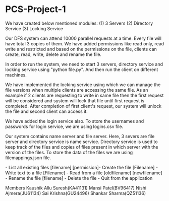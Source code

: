 # PCS-Project-1

We have created below mentioned modules:
  (1) 3 Servers
  (2) Directory Service
  (3) Locking Service
  
Our DFS system can attend 10000 parallel requests at a time. Every file will have total 3 copies of them. We have added permissions like read only, read write and restricted and based on the permissions on the file, clients can create, read, write, delete and rename the file.

In order to run the system, we need to start 3 servers, directory service and locking service using "python file.py". And then run the client on different machines.

We have implemented the locking service using which we can manage the file versions when multiple clients are accessing the same file. As an example if 2 clients are requesting to write in same file then the first request will be considered and system will lock that file until first request is completed. After completion of first client's request, our system will unlock the file and second client can access it. 

We have added the login service also. To store the usernames and passwords for login service, we are using logins.csv file. 

Our system contains name server and file server. Here, 3 severs are file server and directory service is name service. Directory service is used to keep track of the files and copies of files present in which server with the version of the files. To store the data of the files we are using filemappings.json file.



  <list> - List all existing files
  <create> [filename] [permission]- Create the file
  <write> [Filename] - Write text to a file
  <read> [Filename] - Read from a file
  <rename> [oldfilename] [newfilename] - Rename the file
  <delete> [filename] - Delete the file
  <quit> - Quit from the application
    
    
    
Members
Kaushik Allu Suresh(KA41131)
Mansi Patel(BV96417)
Nishi Ajmera(JU61134)
Sai Krishna(GU24496)
Shankar Sharma(QZ51136)
